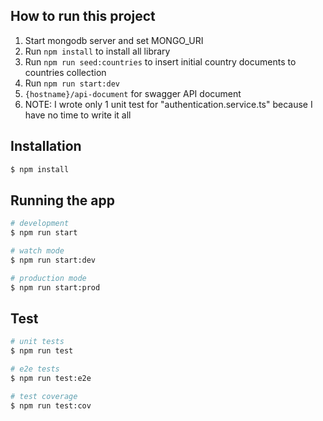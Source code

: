 ## How to run this project

1. Start mongodb server and set MONGO_URI
2. Run `npm install` to install all library
3. Run `npm run seed:countries` to insert initial country documents to countries collection
4. Run `npm run start:dev`
5. `{hostname}/api-document` for swagger API document
6. NOTE: I wrote only 1 unit test for "authentication.service.ts" because I have no time to write it all

## Installation

```bash
$ npm install
```

## Running the app

```bash
# development
$ npm run start

# watch mode
$ npm run start:dev

# production mode
$ npm run start:prod
```

## Test

```bash
# unit tests
$ npm run test

# e2e tests
$ npm run test:e2e

# test coverage
$ npm run test:cov
```
